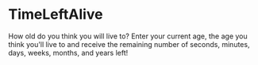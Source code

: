 # TimeLeftAlive
How old do you think you will live to? Enter your current age, the age you think you'll live to and receive the remaining number of seconds, minutes, days, weeks, months, and years left!
